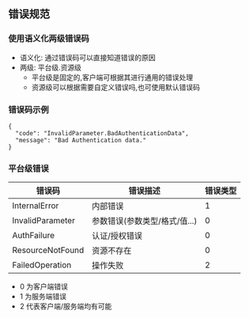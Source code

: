 ## 错误规范

### 使用语义化两级错误码
  - 语义化: 通过错误码可以直接知道错误的原因
  - 两级: 平台级.资源级
    - 平台级是固定的,客户端可根据其进行通用的错误处理
    - 资源级可以根据需要自定义错误吗,也可使用默认错误码

### 错误码示例
```
{
  "code": "InvalidParameter.BadAuthenticationData",
  "message": "Bad Authentication data."
}
```
### 平台级错误
| 错误码           | 错误描述                      | 错误类型 |
| ---------------- | ----------------------------- | -------- |
| InternalError    | 内部错误                      | 1        |
| InvalidParameter | 参数错误(参数类型/格式/值...) | 0        |
| AuthFailure      | 认证/授权错误                 | 0        |
| ResourceNotFound | 资源不存在                    | 0        |
| FailedOperation  | 操作失败                      | 2        |

- 0 为客户端错误
- 1 为服务端错误
- 2 代表客户端/服务端均有可能


